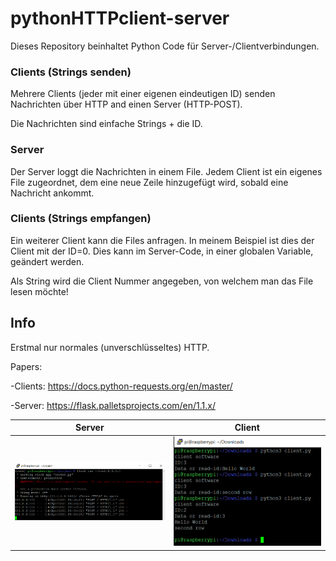 # pythonHTTPclient-server
Dieses Repository beinhaltet Python Code für Server-/Clientverbindungen.

### Clients (Strings senden)
  Mehrere Clients (jeder mit einer eigenen eindeutigen ID) senden 
  Nachrichten über HTTP and einen Server (HTTP-POST).

Die Nachrichten sind einfache Strings + die ID.

### Server
Der Server loggt die Nachrichten in einem File.
Jedem Client ist ein eigenes File zugeordnet, dem eine neue Zeile hinzugefügt wird, sobald 
eine Nachricht ankommt.

### Clients (Strings empfangen)
Ein weiterer Client kann die Files anfragen.
In meinem Beispiel ist dies der Client mit der ID=0.
Dies kann im Server-Code, in einer globalen Variable, geändert werden.

Als String wird die Client Nummer angegeben, von welchem man das File lesen möchte!
 
## Info
Erstmal nur normales (unverschlüsseltes) HTTP.

Papers:

-Clients:
https://docs.python-requests.org/en/master/
 
-Server:
https://flask.palletsprojects.com/en/1.1.x/

Server                     | Client 
:-------------------------:|:-------------------------:
<img src="readmePictures/server.png" width="500">  |  <img src="readmePictures/client.png" width="500">
